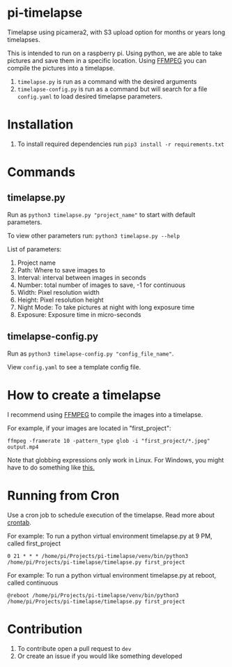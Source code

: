 # pi-timelapse
Timelapse using picamera2, with S3 upload option for months or years long timelapses.

This is intended to run on a raspberry pi. Using python, we are able to take pictures and save them in a specific location. Using [FFMPEG](https://www.ffmpeg.org/) you can compile the pictures into a timelapse.

1. ```timelapse.py``` is run as a command with the desired arguments
2. ```timelapse-config.py``` is run as a command but will search for a file ```config.yaml``` to load desired timelapse parameters.

# Installation
1. To install required dependencies run ```pip3 install -r requirements.txt```

# Commands
## timelapse.py
Run as ```python3 timelapse.py "project_name"``` to start with default parameters.

To view other parameters run: ```python3 timelapse.py --help```

List of parameters:
1. Project name
2. Path: Where to save images to
3. Interval: interval between images in seconds
4. Number: total number of images to save, -1 for continuous
5. Width: Pixel resolution width
6. Height: Pixel resolution height
7. Night Mode: To take pictures at night with long exposure time
8. Exposure: Exposure time in micro-seconds

## timelapse-config.py
Run as ```python3 timelapse-config.py "config_file_name"```.

View ```config.yaml``` to see a template config file.

# How to create a timelapse

I recommend using [FFMPEG](https://www.ffmpeg.org/) to compile the images into a timelapse. 

For example, if your images are located in "first_project":

```ffmpeg -framerate 10 -pattern_type glob -i "first_project/*.jpeg" output.mp4 ```

Note that globbing expressions only work in Linux. For Windows, you might have to do something like [this.](https://superuser.com/questions/902961/ffmpeg-windows-binaries-with-globbing-libavformat-support)

# Running from Cron
Use a cron job to schedule execution of the timelapse. Read more about [crontab](https://www.tutorialspoint.com/unix_commands/crontab.htm).


For example: To run a python virtual environment timelapse.py at 9 PM, called first_project
```
0 21 * * * /home/pi/Projects/pi-timelapse/venv/bin/python3 /home/pi/Projects/pi-timelapse/timelapse.py first_project
```

For example: To run a python virtual environment timelapse.py at reboot, called continuous
```
@reboot /home/pi/Projects/pi-timelapse/venv/bin/python3 /home/pi/Projects/pi-timelapse/timelapse.py first_project
```

# Contribution
1. To contribute open a pull request to ```dev```
2. Or create an issue if you would like something developed